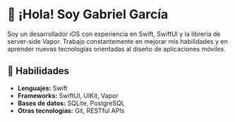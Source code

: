 # 👋 ¡Hola! Soy Gabriel García

Soy un desarrollador iOS con experiencia en Swift, SwiftUI y la librería de server-side Vapor. Trabajo constantemente en mejorar mis habilidades y en aprender nuevas tecnologías orientadas al diseño de aplicaciones móviles.

## 🚀 Habilidades

- **Lenguajes:** Swift
- **Frameworks:** SwiftUI, UIKit, Vapor
- **Bases de datos:** SQLite, PostgreSQL
- **Otras tecnologías:** Git, RESTful APIs
